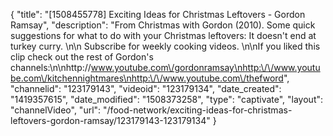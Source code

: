 {
    "title": "[1508455778] Exciting Ideas for Christmas Leftovers - Gordon Ramsay",
    "description": "From Christmas with Gordon (2010). Some quick suggestions for what to do with your Christmas leftovers: It doesn't end at turkey curry. \n\n Subscribe for weekly cooking videos. \n\nIf you liked this clip check out the rest of Gordon's channels:\n\nhttp:\/\/www.youtube.com\/gordonramsay\nhttp:\/\/www.youtube.com\/kitchennightmares\nhttp:\/\/www.youtube.com\/thefword",
    "channelid": "123179143",
    "videoid": "123179134",
    "date_created": "1419357615",
    "date_modified": "1508373258",
    "type": "captivate",
    "layout": "channelVideo",
    "url": "\/food-network\/exciting-ideas-for-christmas-leftovers-gordon-ramsay\/123179143-123179134"
}